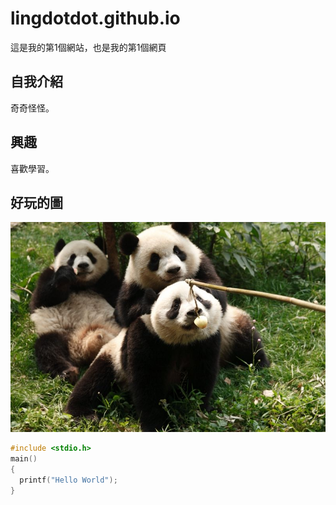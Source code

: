 # lingdotdot.github.io

這是我的第1個網站，也是我的第1個網頁

## 自我介紹
奇奇怪怪。

## 興趣
喜歡學習。

## 好玩的圖

![圖片的名字](image.jpg)

```C
#include <stdio.h>
main()
{
  printf("Hello World");
}
```
